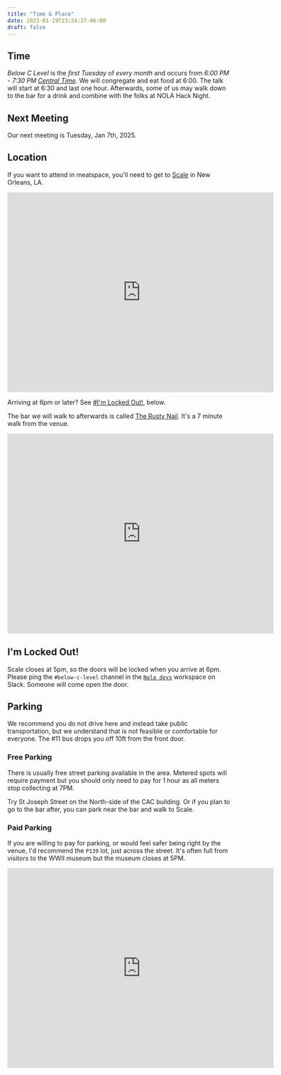 ```yaml
---
title: "Time & Place"
date: 2023-01-19T23:24:27-06:00
draft: false
---
```


<style>
iframe {
  height: 450px;
  width: 600px;
}
@media only screen and (max-width: 500px) {
  iframe {
    height: 300px;
    width: 300px;
  }
}
</style>


## Time

*Below C Level* is the *first Tuesday* of *every month* and occurs from *6:00 PM - 7:30 PM [Central Time](https://dateful.com/convert/usa-central-time?t=6pm&tz2=EST-EDT-Eastern-Time)*.
We will congregate and eat food at 6:00. The talk will start at 6:30 and last one hour.
Afterwards, some of us may walk down to the bar for a drink and combine with the folks
at NOLA Hack Night.

## Next Meeting

Our next meeting is Tuesday, Jan 7th, 2025.

## Location

<!-- > **Note**: All talks will be streamed and recorded to [Twitch](https://www.twitch.tv/digraph) -->

If you want to attend in meatspace, you'll need to get to
[Scale](https://scaleneworleans.com/) in New Orleans, LA.

<p></p>
<iframe src="https://www.google.com/maps/embed?pb=!1m18!1m12!1m3!1d6914.532684115378!2d-90.07145539999999!3d29.943016699999998!2m3!1f0!2f0!3f0!3m2!1i1024!2i768!4f13.1!3m3!1m2!1s0x8620a79bca5c96f5%3A0x16875fd2332d4656!2sScale%20New%20Orleans!5e0!3m2!1sen!2sus!4v1735667191311!5m2!1sen!2sus" width="600" height="450" style="border:0;" allowfullscreen="" loading="lazy" referrerpolicy="no-referrer-when-downgrade"></iframe>
<p></p>

Arriving at 6pm or later? See [#I'm Locked Out!](#im-locked-out), below.

The bar we will walk to afterwards is called [The Rusty Nail](http://www.rustynailnola.com/). It's a 7 minute walk from the venue.

<p></p>
<iframe src="https://www.google.com/maps/embed?pb=!1m28!1m12!1m3!1d3457.3078993952204!2d-90.07029984999996!3d29.941821049999994!2m3!1f0!2f0!3f0!3m2!1i1024!2i768!4f13.1!4m13!3e6!4m5!1s0x8620a79bca5c96f5%3A0x16875fd2332d4656!2sScale%20New%20Orleans%2C%20612%20Andrew%20Higgins%20Dr%202nd%20floor%2C%20New%20Orleans%2C%20LA%2070130!3m2!1d29.943016699999998!2d-90.07145539999999!4m5!1s0x8620a670b8ad05ed%3A0xe2ef9b67b783213b!2sRusty%20Nail%2C%20Constance%20Street%2C%20New%20Orleans%2C%20LA!3m2!1d29.9408329!2d-90.06924629999999!5e0!3m2!1sen!2sus!4v1735667432832!5m2!1sen!2sus" width="600" height="450" style="border:0;" allowfullscreen="" loading="lazy" referrerpolicy="no-referrer-when-downgrade"></iframe>
<p></p>

## I'm Locked Out!

Scale closes at 5pm, so the doors will be locked when you arrive at 6pm. Please ping the `#below-c-level` channel in the [`Nola devs`](https://join.slack.com/t/nola/shared_invite/zt-2wwyu8rif-TCXX17XO~xSet3MCheK8uw) workspace on Slack. Someone will come open the door.

## Parking

We recommend you do not drive here and instead take public transportation, but we understand that is not feasible or comfortable for everyone.
The #11 bus drops you off 10ft from the front door.

### Free Parking

There is usually free street parking available in the area. Metered spots will require payment but you should only need to pay for 1 hour as all meters stop collecting at 7PM. 

Try St Joseph Street on the North-side of the CAC building. Or if you plan to go to the bar after, you can park near the bar and walk to Scale.

### Paid Parking

If you are willing to pay for parking, or would feel safer being right by the venue, I'd recommend the `P139` lot, just across the street. It's often full from visitors to the WWII museum but the museum closes at 5PM.

<p></p>
<iframe src="https://www.google.com/maps/embed?pb=!1m14!1m8!1m3!1d632.1672671472616!2d-90.0711063634521!3d29.943267780871526!3m2!1i1024!2i768!4f13.1!3m3!1m2!1s0x8620a5df8f86a1a1%3A0xf15bcd78157c26de!2sPremium%20Parking%20-%20P139!5e0!3m2!1sen!2sus!4v1674342113307!5m2!1sen!2sus" width="600" height="450" style="border:0;" allowfullscreen="" loading="lazy" referrerpolicy="no-referrer-when-downgrade"></iframe>
<p></p>
